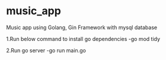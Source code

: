 # music_app
Music app using Golang, Gin Framework with mysql database


1.Run below command to install go dependencies
    -go mod tidy


2.Run go server
    -go run main.go